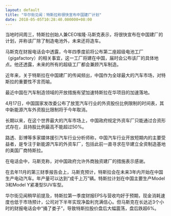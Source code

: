 ```yaml
---
layout: default
title: "华尔街见闻：特斯拉称很快宣布中国建厂计划"
date: 2018-05-05T10:28:40.000000+08:00
---
```


当地时间周三，特斯拉创始人兼CEO埃隆·马斯克表示，将很快宣布在中国建厂的计划，并称该厂除了制造电池外，未来还将造车。

马斯克在财报电话会中透露，今年四季度前将公布第二座超级电池工厂（gigafactory）的相关事宜，这一工厂将建在中国，届时会公布该厂的具体地点。他还透露，未来的所有的超级工厂都会兼顾汽车制造。

近年来，关于特斯拉在中国建厂的传闻频出，中国作为全球最大的汽车市场，对特斯拉的重要性不言而喻。

最近中国在汽车制造领域的开放措施有望加速特斯拉在华项目的加速落地。

4月17日，中国国家发改委公布了放宽汽车行业的外资股份比例限制的时间表，其中新能源汽车外资股比限制将于今年取消。

长期以来，在这个世界最大的汽车市场上，中国政府规定外资车厂只能通过合资形式存在，且持股比例最高不能超过50%。

路透、彭博等多家媒体援引汽车行业分析师称，中国汽车行业开放短期内的主要受益者，是专注于新能源汽车的外资车厂，包括此前一直寻求在华建立全资制造基地的美国厂商特斯拉。

在电话会中，马斯克称，对中国政府允许外商独资建厂的措施表示感谢。

在去年11月的第三财季报告会上，马斯克预计，特斯拉会在未来3年内开始在中国生产电动汽车。年产量可以达到“成千上万”辆。特斯拉计划在中国主要生产Model 3和Model Y紧凑型SUV车型。

华尔街见闻稍早前提及，特斯拉第一季度财报EPS与营收均好于预期，现金消耗速度也低于市场预计，公司对下半年实现净盈利充满信心。但马斯克在长达近3个小时的财报电话会中“捅了娄子”，导致特斯拉股价盘后大幅震荡，盘后跌超6%。

